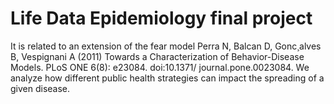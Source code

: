 # Life Data Epidemiology final project
It is related to an extension of the fear model Perra N, Balcan D, Gonc¸alves B, Vespignani A (2011) Towards a Characterization of Behavior-Disease Models. PLoS ONE 6(8): e23084. doi:10.1371/
journal.pone.0023084. We analyze how different public health strategies can impact the spreading of a given disease.
